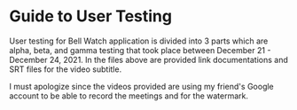 # Guide to User Testing
User testing for Bell Watch application is divided into 3 parts which are alpha, beta, and gamma testing that took place between December 21 - December 24, 2021. In the files above are provided link documentations and SRT files for the video subtitle.

I must apologize since the videos provided are using my friend's Google account to be able to record the meetings and for the watermark.
